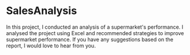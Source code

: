 # SalesAnalysis
In this project, I conducted an analysis of a supermarket's performance.
I analysed the project using Excel and recommended strategies to improve supermarket performance.
If you have any suggestions based on the report, I would love to hear from you.
 
